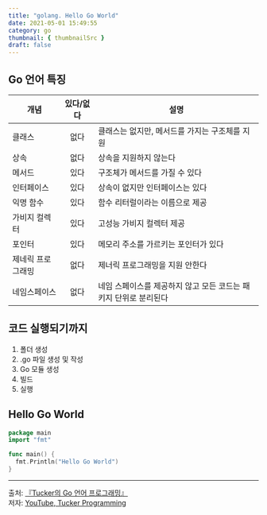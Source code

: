 ```yaml
---
title: "golang. Hello Go World"
date: 2021-05-01 15:49:55
category: go
thumbnail: { thumbnailSrc }
draft: false
---
```


## Go 언어 특징
|개념|있다/없다|설명|
|---|:-:|---|
|클래스|없다|클래스는 없지만, 메서드를 가지는 구조체를 지원|
|상속|없다|상속을 지원하지 않는다|
|메서드|있다|구조체가 메서드를 가질 수 있다|
|인터페이스|있다|상속이 없지만 인터페이스는 있다|
|익명 함수|있다|함수 리터럴이라는 이름으로 제공|
|가비지 컬렉터|있다|고성능 가비지 컬렉터 제공|
|포인터|있다|메모리 주소를 가르키는 포인터가 있다|
|제네릭 프로그래밍|없다|제너릭 프로그래밍을 지원 안한다|
|네임스페이스|없다|네임 스페이스를 제공하지 않고 모든 코드는 패키지 단위로 분리된다|

## 코드 실행되기까지
1. 폴더 생성
2. .go 파일 생성 및 작성
3. Go 모듈 생성
4. 빌드
5. 실행

## Hello Go World

```go
package main
import "fmt"

func main() {
  fmt.Println("Hello Go World")
}
```

--------

출처: [『Tucker의 Go 언어 프로그래밍』](http://www.yes24.com/Product/Goods/99108736)</br>
저자: [YouTube, Tucker Programming](https://www.youtube.com/channel/UCZp_ftx6UB_32VfVmlS3o_A)